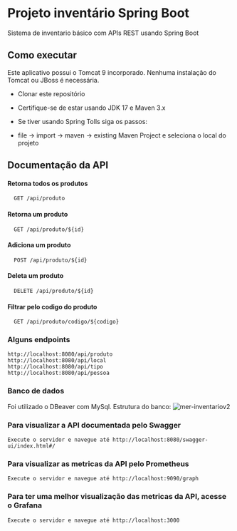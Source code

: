 #  Projeto inventário Spring Boot

Sistema de inventario básico com APIs REST usando Spring Boot

##  Como executar

Este aplicativo possui o Tomcat 9 incorporado. Nenhuma instalação do Tomcat ou JBoss é necessária.
* Clonar este repositório
* Certifique-se de estar usando JDK 17 e Maven 3.x

* Se tiver usando Spring Tolls siga os passos:
* file -> import -> maven -> existing Maven Project e seleciona o local do projeto

## Documentação da API

#### Retorna todos os produtos

```http
  GET /api/produto
```

#### Retorna um produto 

```http
  GET /api/produto/${id} 
```

#### Adiciona um produto

```http
  POST /api/produto/${id} 
```

#### Deleta um produto

```http
  DELETE /api/produto/${id} 
```

#### Filtrar pelo codigo do produto 

```http
  GET /api/produto/codigo/${codigo} 
```

### Alguns endpoints

```
http://localhost:8080/api/produto
http://localhost:8080/api/local
http://localhost:8080/api/tipo
http://localhost:8080/api/pessoa
```
### Banco de dados 
Foi utilizado o DBeaver com MySql.
Estrutura do banco:
![mer-inventariov2](https://user-images.githubusercontent.com/116357603/225934916-a48ec517-9f0d-41bc-9a0b-205e81fe620f.png)

###  Para visualizar a API documentada pelo Swagger 
```
Execute o servidor e navegue até http://localhost:8080/swagger-ui/index.html#/
```

###  Para visualizar as metricas da API pelo Prometheus 
```
Execute o servidor e navegue até http://localhost:9090/graph
```

###  Para ter uma melhor visualização das metricas da API, acesse o Grafana 
```
Execute o servidor e navegue até http://localhost:3000
```